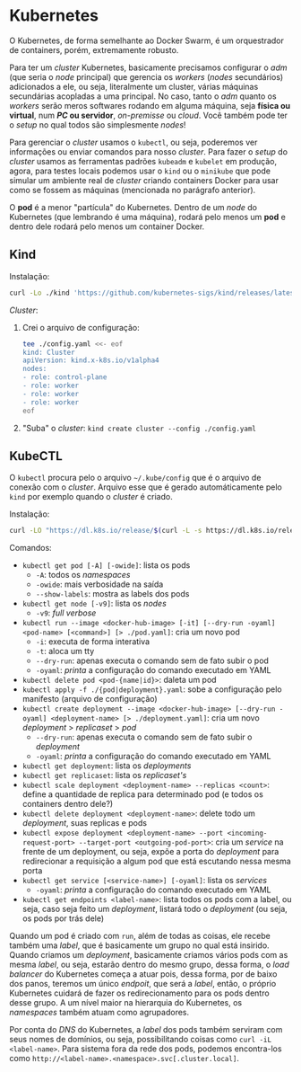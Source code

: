 # Kubernetes

O Kubernetes, de forma semelhante ao Docker Swarm, é um orquestrador de containers, porém, extremamente robusto.

Para ter um _cluster_ Kubernetes, basicamente precisamos configurar o _adm_ (que seria o _node_ principal) que gerencia os _workers_ (_nodes_ secundários) adicionados a ele, ou seja, literalmente um cluster, várias máquinas secundárias acopladas a uma principal. No caso, tanto o _adm_ quanto os _workers_ serão meros softwares rodando em alguma máquina, seja **física ou virtual**, num **_PC_ ou servidor**, _on-premisse_ ou _cloud_. Você também pode ter o _setup_ no qual todos são simplesmente _nodes_!

Para gerenciar o _cluster_ usamos o `kubectl`, ou seja, poderemos ver informações ou enviar comandos para nosso _cluster_. Para fazer o _setup_ do _cluster_ usamos as ferramentas padrões `kubeadm` e `kubelet` em produção, agora, para testes locais podemos usar o `kind` ou o `minikube` que pode simular um ambiente real de _cluster_ criando containers Docker para usar como se fossem as máquinas (mencionada no parágrafo anterior).

O **pod** é a menor "partícula" do Kubernetes. Dentro de um _node_ do Kubernetes (que lembrando é uma máquina), rodará pelo menos um **pod** e dentro dele rodará pelo menos um container Docker.

## Kind

Instalação:
```sh
curl -Lo ./kind 'https://github.com/kubernetes-sigs/kind/releases/latest/download/kind-linux-amd64' && chmod +x ./kind && sudo mv -v ./kind /usr/local/bin/
```

_Cluster_:
1. Crei o arquivo de configuração:
    ```sh
    tee ./config.yaml <<- eof
    kind: Cluster
    apiVersion: kind.x-k8s.io/v1alpha4
    nodes:
    - role: control-plane
    - role: worker
    - role: worker
    - role: worker
    eof
    ```
1. "Suba" o _cluster_:
    `kind create cluster --config ./config.yaml`

## KubeCTL

O `kubectl` procura pelo o arquivo `~/.kube/config` que é o arquivo de conexão com o _cluster_. Arquivo esse que é gerado automáticamente pelo `kind` por exemplo quando o _cluster_ é criado.

Instalação:
```sh
curl -LO "https://dl.k8s.io/release/$(curl -L -s https://dl.k8s.io/release/stable.txt)/bin/linux/amd64/kubectl" && chmod +x ./kubectl && sudo mv -v ./kubectl /usr/local/bin/
```

Comandos:
- `kubectl get pod [-A] [-owide]`: lista os pods
    - `-A`: todos os _namespaces_
    - `-owide`: mais verbosidade na saída
    - `--show-labels`: mostra as labels dos pods
- `kubectl get node [-v9]`: lista os _nodes_
    - `-v9`: _full verbose_
- `kubectl run --image <docker-hub-image> [-it] [--dry-run -oyaml] <pod-name> [<command>] [> ./pod.yaml]`: cria um novo pod
    - `-i`: executa de forma interativa
    - `-t`: aloca um tty
    - `--dry-run`: apenas executa o comando sem de fato subir o pod
    - `-oyaml`: _printa_ a configuração do comando executado em YAML
- `kubectl delete pod <pod-{name|id}>`: daleta um pod
- `kubectl apply -f ./{pod|deployment}.yaml`: sobe a configuração pelo manifesto (arquivo de configuração)
- `kubectl create deployment --image <docker-hub-image> [--dry-run -oyaml] <deployment-name> [> ./deployment.yaml]`: cria um novo _deployment_ > _replicaset_ > _pod_
    - `--dry-run`: apenas executa o comando sem de fato subir o _deployment_
    - `-oyaml`: _printa_ a configuração do comando executado em YAML
- `kubectl get deployment`: lista os _deployments_
- `kubectl get replicaset`: lista os _replicaset's_
- `kubectl scale deployment <deployment-name> --replicas <count>`: define a quantidade de replica para determinado pod (e todos os containers dentro dele?)
- `kubectl delete deployment <deployment-name>`: delete todo um _deployment_, suas replicas e pods
- `kubectl expose deployment <deployment-name> --port <incoming-request-port> --target-port <outgoing-pod-port>`: cria um _service_ na frente de um deployment, ou seja, expõe a porta do _deployment_ para redirecionar a requisição a algum pod que está escutando nessa mesma porta
- `kubectl get service [<service-name>] [-oyaml]`: lista os _services_
    - `-oyaml`: _printa_ a configuração do comando executado em YAML
- `kubectl get endpoints <label-name>`: lista todos os pods com a label, ou seja, caso seja feito um _deployment_, listará todo o _deployment_ (ou seja, os pods por trás dele)

Quando um pod é criado com `run`, além de todas as coisas, ele recebe também uma _label_, que é basicamente um grupo no qual está insirido. Quando criamos um _deployment_, basicamente criamos vários pods com as mesma _label_, ou seja, estarão dentro do mesmo grupo, dessa forma, o _load balancer_ do Kubernetes começa a atuar pois, dessa forma, por de baixo dos panos, teremos um único _endpoit_, que será a _label_, então, o próprio Kubernetes cuidará de fazer os redirecionamento para os pods dentro desse grupo. A um nível maior na hierarquia do Kubernetes, os _namespaces_ também atuam como agrupadores.

Por conta do _DNS_ do Kubernetes, a _label_ dos pods também serviram com seus nomes de domínios, ou seja, possibilitando coisas como `curl -iL <label-name>`. Para sistema fora da rede dos pods, podemos encontra-los como `http://<label-name>.<namespace>.svc[.cluster.local]`.

